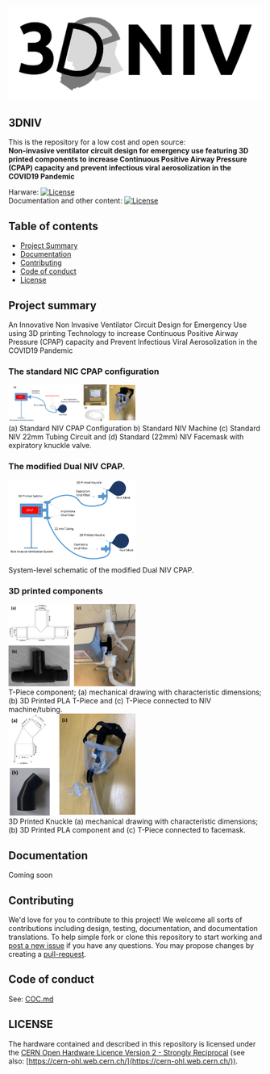 ![3DNIV](img/3dNIV_banner.png)

## 3DNIV

This is the repository for a low cost and open source:    
**Non-invasive ventilator circuit design for emergency use featuring 3D printed components to increase Continuous Positive Airway Pressure (CPAP) capacity and prevent infectious viral aerosolization in the COVID19 Pandemic**

Harware: [![License](https://img.shields.io/badge/License-CERN%20OHL%20S-orange.svg)](https://github.com/Kevin-Mattheus-Moerman/3DNIV/blob/master/LICENSE)    
Documentation and other content: [![License](https://img.shields.io/badge/License-CC%20BY%204.0-lightgrey.svg)](https://creativecommons.org/licenses/by/4.0/legalcode)


## Table of contents
- [Project Summary](#Summary)  
- [Documentation](#Application)  
- [Contributing](#Contributing)  
- [Code of conduct](#CodeOfConduct)  
- [License](#License)  

## Project summary <a name="Summary"></a>
An Innovative Non Invasive Ventilator Circuit Design for Emergency Use using 3D printing Technology to increase Continuous Positive Airway Pressure (CPAP) capacity and Prevent Infectious Viral Aerosolization in the COVID19 Pandemic

### The standard NIC CPAP configuration
<div>
<img src="img/image1.png" width="50%">
</div>
(a) Standard NIV CPAP Configuration b) Standard NIV Machine (c) Standard NIV 22mm Tubing Circuit and (d) Standard (22mm) NIV Facemask with expiratory knuckle valve.   

### The modified Dual NIV CPAP.
<div>
<img src="img/image2.png" width="50%">
</div>
System-level schematic of the modified Dual NIV CPAP.

### 3D printed components
<div>
<img src="img/image3.png" width="50%">
</div>
T-Piece component; (a) mechanical drawing with characteristic dimensions; (b) 3D Printed PLA T-Piece and (c) T-Piece connected to NIV machine/tubing.    

<div>
<img src="img/image4.png" width="50%">
</div>
3D Printed Knuckle (a) mechanical drawing with characteristic dimensions; (b) 3D Printed PLA component and (c) T-Piece connected to facemask.  

## Documentation  <a name="Documentation"></a>
Coming soon

## Contributing  <a name="Contributing"></a>
We'd love for you to contribute to this project! We welcome all sorts of contributions including design, testing, documentation, and documentation translations. To help simple fork or clone this repository to start working and [post a new issue](https://github.com/Kevin-Mattheus-Moerman/3DNIV/issues/new/choose) if you have any questions. You may propose changes by creating a [pull-request](https://github.com/Kevin-Mattheus-Moerman/3DNIV/pulls).

## Code of conduct  <a name="CodeOfConduct"></a>
See: [COC.md](https://github.com/Kevin-Mattheus-Moerman/3DNIV/blob/master/COC.md)

## LICENSE <a name="License"></a>
The hardware contained and described in this repository is licensed under the [CERN Open Hardware Licence Version 2 - Strongly Reciprocal](https://github.com/Kevin-Mattheus-Moerman/3DNIV/blob/master/LICENSE) (see also: [https://cern-ohl.web.cern.ch/](https://cern-ohl.web.cern.ch/)).
